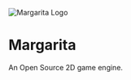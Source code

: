 ![Margarita Logo](https://cl.ly/e28c85a749e5/WhatsApp%252520Image%2525202019-06-19%252520at%25252017.50.33.jpeg)


# Margarita

An Open Source 2D game engine.
